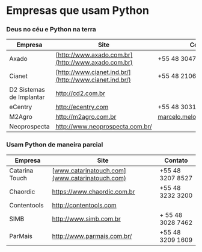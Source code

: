 # Empresas que usam Python

### Deus no céu e Python na terra

Empresa | Site | Contato
 --- | --- | ---
Axado | [http://www.axado.com.br](http://www.axado.com.br) | +55 48 3047 4704
Cianet | [http://www.cianet.ind.br/](http://www.cianet.ind.br/) | +55 48 2106 0101
D2 Sistemas de Implantar | [http://cd2.com.br ](http://cd2.com.br) |
eCentry | [http://ecentry.com ](http://ecentry.com) | +55 48 3031 6200
M2Agro | [http://m2agro.com.br ](http://m2agro.com.br) | marcelo.melo@m2agro.com.br
Neoprospecta | [http://www.neoprospecta.com.br/ ](http://www.neoprospecta.com.br/) |

### Usam Python de maneira parcial

Empresa | Site | Contato
 --- | --- | ---
Catarina Touch | [www.catarinatouch.com](www.catarinatouch.com) | +55 48 3207 8527
Chaordic | [https://www.chaordic.com.br ](https://www.chaordic.com.br) | +55 48 3232 3200
Contentools | [http://contentools.com ](http://contentools.com) |
SIMB | [http://www.simb.com.br ](http://www.simb.com.br) | + 55 48 3028 7462
ParMais | [http://www.parmais.com.br/ ](http://www.parmais.com.br/) | +55 48 3209 1609
